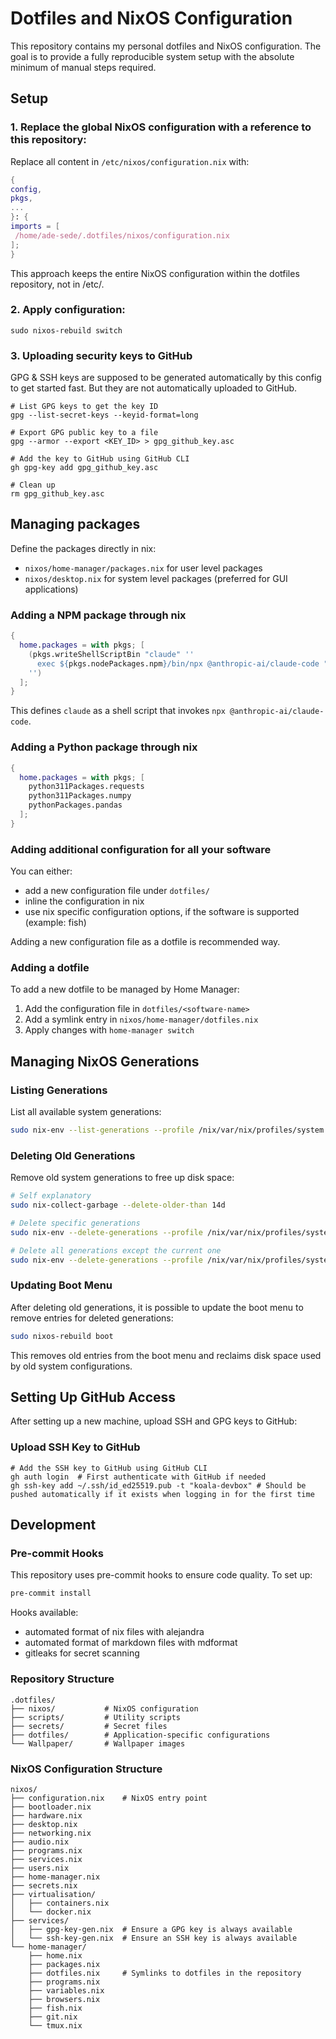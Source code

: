 # Dotfiles and NixOS Configuration

This repository contains my personal dotfiles and NixOS configuration. The goal is to provide a fully reproducible system setup with the absolute minimum of manual steps required.

## Setup

### 1. Replace the global NixOS configuration with a reference to this repository:

Replace all content in `/etc/nixos/configuration.nix` with:

```nix
{
config,
pkgs,
...
}: {
imports = [
 /home/ade-sede/.dotfiles/nixos/configuration.nix
];
}
```

This approach keeps the entire NixOS configuration within the dotfiles repository, not in /etc/.

### 2. Apply configuration:

```
sudo nixos-rebuild switch
```

### 3. Uploading security keys to GitHub

GPG & SSH keys are supposed to be generated automatically by this config to get started fast.
But they are not automatically uploaded to GitHub.

```fish
# List GPG keys to get the key ID
gpg --list-secret-keys --keyid-format=long

# Export GPG public key to a file
gpg --armor --export <KEY_ID> > gpg_github_key.asc

# Add the key to GitHub using GitHub CLI
gh gpg-key add gpg_github_key.asc

# Clean up
rm gpg_github_key.asc
```

## Managing packages

Define the packages directly in nix:

- `nixos/home-manager/packages.nix` for user level packages
- `nixos/desktop.nix` for system level packages (preferred for GUI applications)

### Adding a NPM package through nix

```nix
{
  home.packages = with pkgs; [
    (pkgs.writeShellScriptBin "claude" ''
      exec ${pkgs.nodePackages.npm}/bin/npx @anthropic-ai/claude-code "$@"
    '')
  ];
}
```

This defines `claude` as a shell script that invokes `npx @anthropic-ai/claude-code`.

### Adding a Python package through nix

```nix
{
  home.packages = with pkgs; [
    python311Packages.requests
    python311Packages.numpy
    pythonPackages.pandas
  ];
}
```

### Adding additional configuration for all your software

You can either:

- add a new configuration file under `dotfiles/`
- inline the configuration in nix
- use nix specific configuration options, if the software is supported (example: fish)

Adding a new configuration file as a dotfile is recommended way.

### Adding a dotfile

To add a new dotfile to be managed by Home Manager:

1. Add the configuration file in `dotfiles/<software-name>`
1. Add a symlink entry in `nixos/home-manager/dotfiles.nix`
1. Apply changes with `home-manager switch`

## Managing NixOS Generations

### Listing Generations

List all available system generations:

```bash
sudo nix-env --list-generations --profile /nix/var/nix/profiles/system
```

### Deleting Old Generations

Remove old system generations to free up disk space:

```bash
# Self explanatory
sudo nix-collect-garbage --delete-older-than 14d

# Delete specific generations
sudo nix-env --delete-generations --profile /nix/var/nix/profiles/system 123 124 125

# Delete all generations except the current one
sudo nix-env --delete-generations --profile /nix/var/nix/profiles/system old
```

### Updating Boot Menu

After deleting old generations, it is possible to update the boot menu to remove entries for deleted generations:

```bash
sudo nixos-rebuild boot
```

This removes old entries from the boot menu and reclaims disk space used by old system configurations.

## Setting Up GitHub Access

After setting up a new machine, upload SSH and GPG keys to GitHub:

### Upload SSH Key to GitHub

```fish
# Add the SSH key to GitHub using GitHub CLI
gh auth login  # First authenticate with GitHub if needed
gh ssh-key add ~/.ssh/id_ed25519.pub -t "koala-devbox" # Should be pushed automatically if it exists when logging in for the first time
```

## Development

### Pre-commit Hooks

This repository uses pre-commit hooks to ensure code quality. To set up:

```bash
pre-commit install
```

Hooks available:

- automated format of nix files with alejandra
- automated format of markdown files with mdformat
- gitleaks for secret scanning

### Repository Structure

```
.dotfiles/
├── nixos/           # NixOS configuration
├── scripts/         # Utility scripts
├── secrets/         # Secret files
├── dotfiles/        # Application-specific configurations
└── Wallpaper/       # Wallpaper images
```

### NixOS Configuration Structure

```
nixos/
├── configuration.nix    # NixOS entry point
├── bootloader.nix
├── hardware.nix
├── desktop.nix
├── networking.nix
├── audio.nix
├── programs.nix
├── services.nix
├── users.nix
├── home-manager.nix
├── secrets.nix
├── virtualisation/
│   ├── containers.nix
│   └── docker.nix
├── services/
│   ├── gpg-key-gen.nix  # Ensure a GPG key is always available
│   └── ssh-key-gen.nix  # Ensure an SSH key is always available
└── home-manager/
    ├── home.nix
    ├── packages.nix
    ├── dotfiles.nix     # Symlinks to dotfiles in the repository
    ├── programs.nix
    ├── variables.nix
    ├── browsers.nix
    ├── fish.nix
    ├── git.nix
    └── tmux.nix
```
